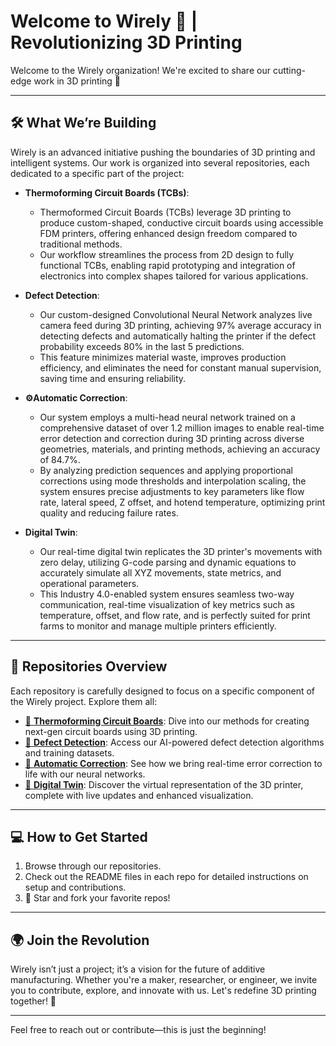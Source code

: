# **Welcome to Wirely 🚀 | Revolutionizing 3D Printing**

Welcome to the Wirely organization! We're excited to share our cutting-edge work in 3D printing 🌟

---

## 🛠️ **What We’re Building**
Wirely is an advanced initiative pushing the boundaries of 3D printing and intelligent systems. Our work is organized into several repositories, each dedicated to a specific part of the project:

- **Thermoforming Circuit Boards (TCBs)**: 
  - Thermoformed Circuit Boards (TCBs) leverage 3D printing to produce custom-shaped, conductive circuit boards using accessible FDM printers, offering enhanced design freedom compared to traditional methods.
  - Our workflow streamlines the process from 2D design to fully functional TCBs, enabling rapid prototyping and integration of electronics into complex shapes tailored for various applications.

- **Defect Detection**:
  - Our custom-designed Convolutional Neural Network analyzes live camera feed during 3D printing, achieving 97% average accuracy in detecting defects and automatically halting the printer if the defect probability exceeds 80% in the last 5 predictions.
  - This feature minimizes material waste, improves production efficiency, and eliminates the need for constant manual supervision, saving time and ensuring reliability.

- **⚙Automatic Correction**:
  - Our system employs a multi-head neural network trained on a comprehensive dataset of over 1.2 million images to enable real-time error detection and correction during 3D printing across diverse geometries, materials, and printing methods, achieving an accuracy of 84.7%.
  - By analyzing prediction sequences and applying proportional corrections using mode thresholds and interpolation scaling, the system ensures precise adjustments to key parameters like flow rate, lateral speed, Z offset, and hotend temperature, optimizing print quality and reducing failure rates.

- **Digital Twin**:
  - Our real-time digital twin replicates the 3D printer's movements with zero delay, utilizing G-code parsing and dynamic equations to accurately simulate all XYZ movements, state metrics, and operational parameters.
  - This Industry 4.0-enabled system ensures seamless two-way communication, real-time visualization of key metrics such as temperature, offset, and flow rate, and is perfectly suited for print farms to monitor and manage multiple printers efficiently.

---

## 📂 **Repositories Overview**
Each repository is carefully designed to focus on a specific component of the Wirely project. Explore them all:

- [📘 **Thermoforming Circuit Boards**](https://github.com/Wirely-Printer/TCB): Dive into our methods for creating next-gen circuit boards using 3D printing.
- [📗 **Defect Detection**](https://github.com/Wirely-Printer/Defect-Detection): Access our AI-powered defect detection algorithms and training datasets.
- [📙 **Automatic Correction**](https://github.com/Wirely-Printer/Automatic-Correction): See how we bring real-time error correction to life with our neural networks.
- [📕 **Digital Twin**](https://github.com/Wirely-Printer/Digital-Twin): Discover the virtual representation of the 3D printer, complete with live updates and enhanced visualization.

---

## 💻 **How to Get Started**
1. Browse through our repositories.
2. Check out the README files in each repo for detailed instructions on setup and contributions.
3. 🌟 Star and fork your favorite repos!

---

## 🌍 **Join the Revolution**
Wirely isn’t just a project; it’s a vision for the future of additive manufacturing. Whether you're a maker, researcher, or engineer, we invite you to contribute, explore, and innovate with us. Let's redefine 3D printing together! 🚀

---

Feel free to reach out or contribute—this is just the beginning! 
